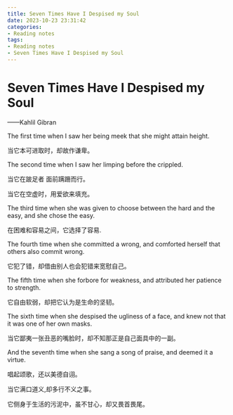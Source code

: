 ```yaml
---
title: Seven Times Have I Despised my Soul
date: 2023-10-23 23:31:42
categories:
- Reading notes
tags:
- Reading notes
- Seven Times Have I Despised my Soul
---
```


# Seven Times Have I Despised my Soul

<!-- more -->

——Kahlil Gibran

The first time when I saw her being meek that she might attain height.

当它本可进取时，却故作谦卑。

The second time when I saw her limping before the crippled.

当它在跛足者 面前蹒跚而行。

当它在空虚时，用爱欲来填充。

The third time when she was given to choose between the hard and the easy, and she chose the easy.

在困难和容易之间，它选择了容易.

The fourth time when she committed a wrong, and comforted herself that others also commit wrong.

它犯了错，却借由别人也会犯错来宽慰自己。

The fifth time when she forbore for weakness, and attributed her patience to strength.

它自由软弱，却把它认为是生命的坚韧。

The sixth time when she despised the ugliness of a face, and knew not that it was one of her own masks.

当它鄙夷一张丑恶的嘴脸时，却不知那正是自己面具中的一副。

And the seventh time when she sang a song of praise, and deemed it a virtue.

唱起颂歌，还以美德自诩。

当它满口道义,却多行不义之事。

它侧身于生活的污泥中，虽不甘心，却又畏首畏尾。
